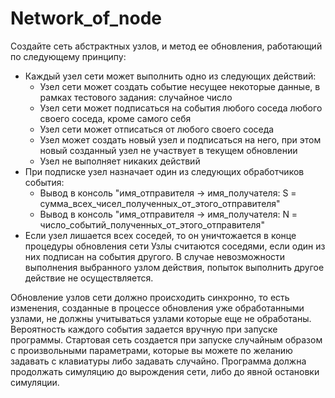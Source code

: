 # Network_of_node
Создайте сеть абстрактных узлов, и метод ее обновления, работающий по следующему принципу:

* Каждый узел сети может выполнить одно из следующих действий:
  * Узел сети может создать событие несущее некоторые данные, в рамках тестового задания: случайное число
  * Узел сети может подписаться на события любого соседа любого своего соседа, кроме самого себя
  * Узел сети может отписаться от любого своего соседа
  * Узел может создать новый узел и подписаться на него, при этом новый созданный узел не участвует в текущем обновлении
  * Узел не выполняет никаких действий
* При подписке узел назначает один из следующих обработчиков события:
  * Вывод в консоль "имя_отправителя -> имя_получателя: S = сумма_всех_чисел_полученных_от_этого_отправителя"
  * Вывод в консоль "имя_отправителя -> имя_получателя: N = число_событий_полученных_от_этого_отправителя"
* Если узел лишается всех соседей, то он уничтожается в конце процедуры обновления сети Узлы считаются соседями, если один из них подписан на события другого. В случае невозможности выполнения выбранного узлом действия, попыток выполнить другое действие не осуществляется.

Обновление узлов сети должно происходить синхронно, то есть изменения, созданные в процессе обновления уже обработанными узлами, не должны учитываться узлами которые еще не обработаны. Вероятность каждого события задается вручную при запуске программы. Стартовая сеть создается при запуске случайным образом с произвольными параметрами, которые вы можете по желанию задавать с клавиатуры либо задавать случайно. Программа должна продолжать симуляцию до вырождения сети, либо до явной остановки симуляции.
